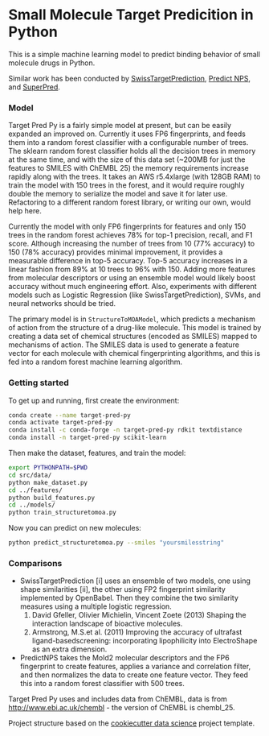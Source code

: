 # Small Molecule Target Predicition in Python
This is a simple machine learning model to predict binding behavior of small molecule drugs in Python.

Similar work has been conducted by [SwissTargetPrediction](http://www.swisstargetprediction.ch/), [Predict NPS](https://www.predictnps.com/), and [SuperPred](http://prediction.charite.de/).

### Model
Target Pred Py is a fairly simple model at present, but can be easily expanded an improved on.
Currently it uses FP6 fingerprints, and feeds them into a random forest classifier with a configurable number of trees. 
The sklearn random forest classifier holds all the decision trees in memory at the same time, and with the size of this data set (~200MB for just the features to SMILES with ChEMBL 25) the memory requirements increase rapidly along with the trees. 
It takes an AWS r5.4xlarge (with 128GB RAM) to train the model with 150 trees in the forest, and it would require roughly double the memory to serialize the model and save it for later use. 
Refactoring to a different random forest library, or writing our own, would help here. 

Currently the model with only FP6 fingerprints for features and only 150 trees in the random forest achieves 78% for top-1 precision, recall, and F1 score. 
Although increasing the number of trees from 10 (77% accuracy) to 150 (78% accuracy) provides minimal improvement, it provides a measurable difference in top-5 accuracy.
Top-5 accuracy increases in a linear fashion from 89% at 10 trees to 96% with 150. 
Adding more features from molecular descriptors or using an ensemble model would likely boost accuracy without much engineering effort. 
Also, experiments with different models such as Logistic Regression (like SwissTargetPrediction), SVMs, and neural networks should be tried.  

The primary model is in `StructureToMOAModel`, which predicts a mechanism of action from the structure of a drug-like molecule.
This model is trained by creating a data set of chemical structures (encoded as SMILES) mapped to mechanisms of action. 
The SMILES data is used to generate a feature vector for each molecule with chemical fingerprinting algorithms, and this is fed into a random forest machine learning algorithm.

### Getting started
To get up and running, first create the environment:
```bash
conda create --name target-pred-py
conda activate target-pred-py
conda install -c conda-forge -n target-pred-py rdkit textdistance
conda install -n target-pred-py scikit-learn
```
Then make the dataset, features, and train the model:
```bash
export PYTHONPATH=$PWD
cd src/data/
python make_dataset.py 
cd ../features/
python build_features.py
cd ../models/
python train_structuretomoa.py
```
Now you can predict on new molecules:
```bash
python predict_structuretomoa.py --smiles "yoursmilesstring"
```

### Comparisons 
* SwissTargetPrediction \[i] uses an ensemble of two models, one using shape similarities \[ii], the other using FP2 fingerprint similarity implemented by OpenBabel. 
Then they combine the two similarity measures using a multiple logistic regression.
    1. David Gfeller, Olivier Michielin, Vincent Zoete (2013) Shaping the interaction landscape of bioactive molecules.
    2. Armstrong, M.S.et al. (2011) Improving the accuracy of ultrafast ligand-basedscreening: incorporating lipophilicity into ElectroShape as an extra dimension.
* PredictNPS takes the Mold2 molecular descriptors and the FP6 fingerprint to create features, applies a variance and correlation filter, and then normalizes the data to create one feature vector. 
They feed this into a random forest classifier with 500 trees. 



Target Pred Py uses and includes data from ChEMBL, data is from http://www.ebi.ac.uk/chembl - the version of ChEMBL is
chembl_25.

Project structure based on the [cookiecutter data science](https://drivendata.github.io/cookiecutter-data-science/) project template.